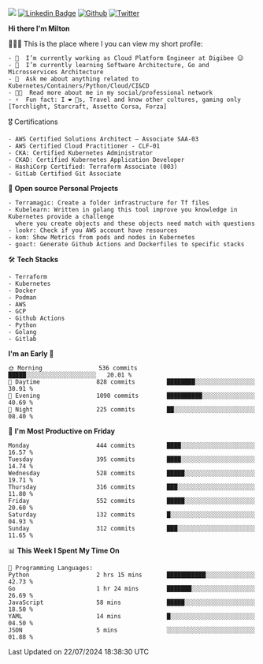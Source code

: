 ![](https://komarev.com/ghpvc/?username=miltlima&color=blueviolet) [![Linkedin Badge](https://img.shields.io/badge/-LinkedIn-blue?style=flat-square&logo=Linkedin&logoColor=white&link=https://www.linkedin.com/in/miltonlimaj/)](https://www.linkedin.com/in/miltonlimaj/) [![Github](https://img.shields.io/github/followers/miltlima?style=social)](https://github.com/miltlima?tab=followers) [![Twitter](https://img.shields.io/twitter/follow/milt_lima?style=social)](https://twitter.com/milt_lima)
 


     
**Hi there I'm Milton**

👨🏽‍💻 This is the place where I you can view my short profile:
```text
- 🔭  I’m currently working as Cloud Platform Engineer at Digibee 😉
- 🌱  I’m currently learning Software Architecture, Go and Microsservices Architecture
- 💬  Ask me about anything related to Kubernetes/Containers/Python/Cloud/CI&CD
- 👨‍💻  Read more about me in my social/professional network
- ⚡  Fun fact: I ❤️ 🐶s, Travel and know other cultures, gaming only [Torchlight, Starcraft, Assetto Corsa, Forza]
```
🎖 Certifications
```text
- AWS Certified Solutions Architect – Associate SAA-03
- AWS Certified Cloud Practitioner - CLF-01
- CKA: Certified Kubernetes Administrator
- CKAD: Certified Kubernetes Application Developer
- HashiCorp Certified: Terraform Associate (003)
- GitLab Certified Git Associate
```
📐 **Open source Personal Projects**

```text
- Terramagic: Create a folder infrastructure for Tf files
- Kubelearn: Written in golang this tool improve you knowledge in Kubernetes provide a challenge
  where you create objects and these objects need match with questions
- lookr: Check if you AWS account have resources
- kom: Show Metrics from pods and nodes in Kubernetes
- goact: Generate Github Actions and Dockerfiles to specific stacks
```
🛠 **Tech Stacks**

```text
- Terraform
- Kubernetes
- Docker
- Podman
- AWS
- GCP
- Github Actions
- Python
- Golang
- Gitlab
```         

<!--START_SECTION:waka-->
**I'm an Early 🐤** 

```text
🌞 Morning                536 commits         █████░░░░░░░░░░░░░░░░░░░░   20.01 % 
🌆 Daytime                828 commits         ████████░░░░░░░░░░░░░░░░░   30.91 % 
🌃 Evening                1090 commits        ██████████░░░░░░░░░░░░░░░   40.69 % 
🌙 Night                  225 commits         ██░░░░░░░░░░░░░░░░░░░░░░░   08.40 % 
```
📅 **I'm Most Productive on Friday** 

```text
Monday                   444 commits         ████░░░░░░░░░░░░░░░░░░░░░   16.57 % 
Tuesday                  395 commits         ████░░░░░░░░░░░░░░░░░░░░░   14.74 % 
Wednesday                528 commits         █████░░░░░░░░░░░░░░░░░░░░   19.71 % 
Thursday                 316 commits         ███░░░░░░░░░░░░░░░░░░░░░░   11.80 % 
Friday                   552 commits         █████░░░░░░░░░░░░░░░░░░░░   20.60 % 
Saturday                 132 commits         █░░░░░░░░░░░░░░░░░░░░░░░░   04.93 % 
Sunday                   312 commits         ███░░░░░░░░░░░░░░░░░░░░░░   11.65 % 
```


📊 **This Week I Spent My Time On** 

```text
💬 Programming Languages: 
Python                   2 hrs 15 mins       ███████████░░░░░░░░░░░░░░   42.73 % 
Go                       1 hr 24 mins        ███████░░░░░░░░░░░░░░░░░░   26.69 % 
JavaScript               58 mins             █████░░░░░░░░░░░░░░░░░░░░   18.50 % 
YAML                     14 mins             █░░░░░░░░░░░░░░░░░░░░░░░░   04.50 % 
JSON                     5 mins              ░░░░░░░░░░░░░░░░░░░░░░░░░   01.88 % 
```


 Last Updated on 22/07/2024 18:38:30 UTC
<!--END_SECTION:waka-->
